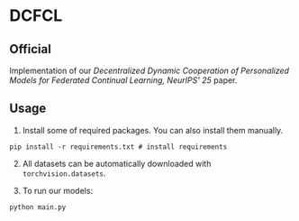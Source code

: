 # DCFCL


## Official

 Implementation of our *Decentralized Dynamic Cooperation of Personalized Models for Federated Continual Learning, NeurIPS' 25* paper.



## Usage

1. Install some of required packages. You can also install them manually.

```
pip install -r requirements.txt # install requirements
```

2. All datasets can be automatically downloaded with ```torchvision.datasets```.

3. To run our models:

```
python main.py
```
